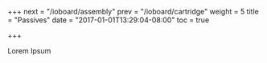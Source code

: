 +++
next = "/ioboard/assembly"
prev = "/ioboard/cartridge"
weight = 5
title = "Passives"
date = "2017-01-01T13:29:04-08:00"
toc = true

+++

Lorem Ipsum
